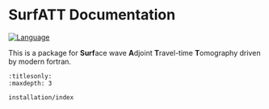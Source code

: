 # SurfATT Documentation

[![Language](https://img.shields.io/badge/-Fortran-734f96?logo=fortran&logoColor=white)](https://github.com/topics/fortran)

This is a package for **Surf**ace wave **A**djoint **T**ravel-time **T**omography driven by modern fortran.


```{toctree}
:titlesonly:
:maxdepth: 3

installation/index
```